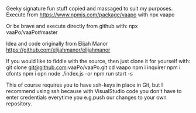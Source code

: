 Geeky signature fun stuff copied and massaged to suit my purposes.
Execute from https://www.npmjs.com/package/vaapo with 
npx vaapo

Or be brave and execute directly from github with:
npx vaaPo/vaaPo#master

Idea and code originally from Elijah Manor https://github.com/elijahmanor/elijahmanor

If you would like to fiddle with the source, then just clone it for yourself with:
git clone git@github.com:vaaPo/vaaPo.git
cd vaapo
npm i inquirer
npm i cfonts
npm i opn
node ./index.js
-or
npm run start -s

This of course requires you to have ssh-keys in place in Git, but I recommend using ssh because with VisualStudio code you don't have to enter credentials everytime you e.g.push our changes to your own repository.
